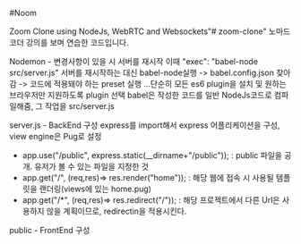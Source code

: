 #Noom

Zoom Clone using NodeJs, WebRTC and Websockets"# zoom-clone" 
노마드 코더 강의를 보며 연습한 코드입니다.


Nodemon - 변경사항이 있을 시 서버를 재시작
이때 "exec": "babel-node src/server.js" 서버를 재시작하는 대신 babel-node실행 -> babel.config.json 찾아감 -> 코드에 적용돼야 하는 preset 실행 ...단순히 모든 es6 plugin을 설치 및 원하는 브라우저만 지원하도록 plugin 선택 
babel은 작성한 코드를 일반 NodeJs코드로 컴파일해줌, 그 작업을 src/server.js

server.js - BackEnd 구성
express를 import해서 express 어플리케이션을 구성, view engine은 Pug로 설정
* app.use("/public", express.static(__dirname+"/public")); : public 파일을 공개. 유저가 볼 수 있는 파일을 지정한 것
* app.get("/", (req,res)=> res.render("home")); : 해당 웹에 접속 시 사용될 템플릿을 랜더링(views에 있는 home.pug)
* app.get("/*", (req,res)=> res.redirect("/")); : 해당 프로젝트에서 다른 Url은 사용하지 않을 계획이므로, redirectin을 적용시킨다.

public - FrontEnd 구성

